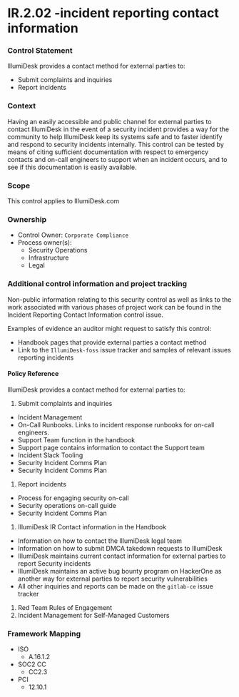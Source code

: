 # IR.2.02 -incident reporting contact information



### Control Statement

IllumiDesk provides a contact method for external parties to:

* Submit complaints and inquiries
* Report incidents

###  Context

Having an easily accessible and public channel for external parties to contact IllumiDesk in the event of a security incident provides a way for the community to help IllumiDesk keep its systems safe and to faster identify and respond to security incidents internally. This control can be tested by means of citing sufficient documentation with respect to emergency contacts and on-call engineers to support when an incident occurs, and to see if this documentation is easily available.

###  Scope

This control applies to IllumiDesk.com

###  Ownership

* Control Owner: `Corporate Compliance`
* Process owner\(s\):
  * Security Operations
  * Infrastructure
  * Legal

###  Additional control information and project tracking

Non-public information relating to this security control as well as links to the work associated with various phases of project work can be found in the Incident Reporting Contact Information control issue.

Examples of evidence an auditor might request to satisfy this control:

* Handbook pages that provide external parties a contact method
* Link to the `IllumiDesk-foss` issue tracker and samples of relevant issues reporting incidents

####  Policy Reference

IllumiDesk provides a contact method for external parties to:

1. Submit complaints and inquiries

* Incident Management
* On-Call Runbooks. Links to incident response runbooks for on-call engineers.
* Support Team function in the handbook
* Support page contains information to contact the Support team
* Incident Slack Tooling
* Security Incident Comms Plan
* Security Incident Comms Plan

1. Report incidents

* Process for engaging security on-call
* Security operations on-call guide
* Security Incident Comms Plan

1. IllumiDesk IR Contact information in the Handbook

* Information on how to contact the IllumiDesk legal team
* Information on how to submit DMCA takedown requests to IllumiDesk 
* IllumiDesk maintains current contact information for external parties to report Security incidents
*  IllumiDesk maintains an active bug bounty program on HackerOne as another way for external parties to report security vulnerabilities
* All other inquiries and reports can be made on the `gitlab-ce` issue tracker

1. Red Team Rules of Engagement
2. Incident Management for Self-Managed Customers

###  Framework Mapping

* ISO
  * A.16.1.2
* SOC2 CC
  * CC2.3
* PCI
  * 12.10.1

